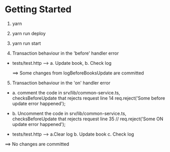# Getting Started

1. yarn

2. yarn run deploy

3. yarn run start

4. Transaction behaviour in the 'before' handler error

-  tests/test.http -->
   a. Update book,
   b. Check log

   ==> Some changes from logBeforeBooksUpdate are committed

5. Transaction behaviour in the 'on' handler error
-   a. comment the code in srv/lib/common-service.ts, checksBeforeUpdate that rejects request
   line 14 req.reject('Some before update error happened');
-   b. Uncomment the code in srv/lib/common-service.ts, checksBeforeUpdate that rejects request
   line 35 // req.reject('Some ON update error happened');

-   tests/test.http -->
   a.Clear log
   b. Update book
   c. Check log

   ==> No changes are committed

